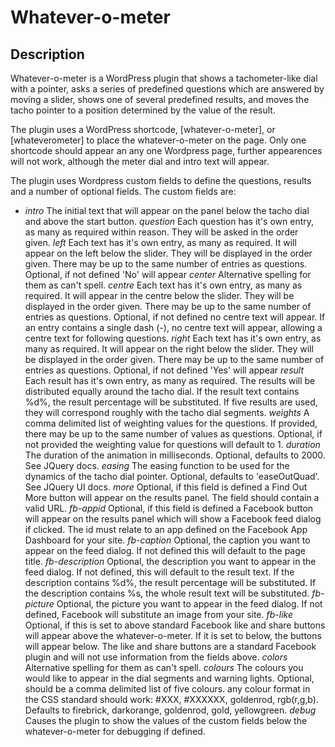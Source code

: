 Whatever-o-meter
================
Description
-----------
Whatever-o-meter is a WordPress plugin that shows a tachometer-like
dial with a pointer, asks a series of predefined questions which are
answered by moving a slider, shows one of several predefined results,
and moves the tacho pointer to a position determined by the value of
the result.

The plugin uses a WordPress shortcode, [whatever-o-meter], or
[whateverometer] to place the whatever-o-meter on the page. Only one
shortcode should appear an any one Wordpress page, further appearences
will not work, although the meter dial and intro text will appear.

The plugin uses Wordpress custom fields to define the questions,
results and a number of optional fields. The custom fields are:

* _intro_  The initial text that will appear on the panel below the tacho dial and above the start button.
*question*  Each question has it's own entry, as many as required within reason. They will be asked in the order given.
*left*  Each text has it's own entry, as many as required. It will appear on the left below the slider. They will be displayed in the order given. There may be up to the same number of entries as questions. Optional, if not defined 'No' will appear
*center*  Alternative spelling for them as can't spell.
*centre*  Each text has it's own entry, as many as required. It will appear in the centre below the slider. They will be displayed in the order given. There may be up to the same number of entries as questions. Optional, if not defined no centre text will appear. If an entry contains a single dash (-), no centre text will appear, allowing a centre text for following questions.
*right*  Each text has it's own entry, as many as required. It will appear on the right below the slider. They will be displayed in the order given. There may be up to the same number of entries as questions. Optional, if not defined 'Yes' will appear
*result*  Each result has it's own entry, as many as required. The results will be distributed equally around the tacho dial. If the result text contains %d%, the result percentage will be substituted. If five results are used, they will correspond roughly with the tacho dial segments.
*weights*  A comma delimited list of weighting values for the questions. If provided, there may be up to the same number of values as questions. Optional, if not provided the weighting value for questions will default to 1.
*duration*  The duration of the animation in milliseconds. Optional, defaults to 2000. See JQuery docs.
*easing*  The easing function to be used for the dynamics of the tacho dial pointer. Optional, defaults to 'easeOutQuad'. See JQuery UI docs.
*more*  Optional, if this field is defined a Find Out More button will appear on the results panel. The field should contain a valid URL.
*fb-appid*  Optional, if this field is defined a Facebook button will appear on the results panel which will show a Facebook feed dialog if clicked. The id must relate to an app defined on the Facebook App Dashboard for your site.
*fb-caption*  Optional, the caption you want to appear on the feed dialog. If not defined this will default to the page title.
*fb-description*  Optional, the description you want to appear in the feed dialog. If not defined, this will default to the result text. If the description contains %d%, the result percentage will be substituted. If the description contains %s, the whole result text will be substituted.
*fb-picture*  Optional, the picture you want to appear in the feed dialog. If not defined, Facebook will substitute an image from your site.
*fb-like*  Optional, if this is set to above standard Facebook like and share buttons will appear above the whatever-o-meter. If it is set to below, the buttons will appear below. The like and share buttons are a standard Facebook plugin and will not use information from the fields above.
*colors*  Alternative spelling for them as can't spell.
*colours*  The colours you would like to appear in the dial segments and warning lights. Optional, should be a comma delimited list of five colours. any colour format in the CSS standard should work: #XXX, #XXXXXX, goldenrod, rgb(r,g,b). Defaults to firebrick, darkorange, goldenrod, gold, yellowgreen.
*debug*  Causes the plugin to show the values of the custom fields below the whatever-o-meter for debugging if defined.
